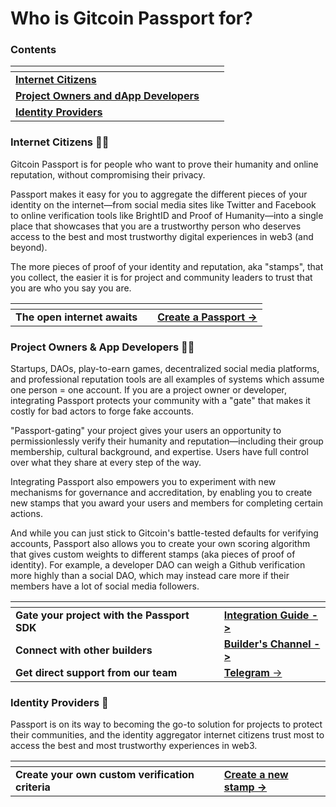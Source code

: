 # Who is Gitcoin Passport for?

### Contents&#x20;

<table data-view="cards"><thead><tr><th></th><th></th><th></th></tr></thead><tbody><tr><td><strong></strong><a href="presenting-your-passport.md#internet-citizens"><strong>Internet Citizens</strong></a> <strong></strong> </td><td></td><td></td></tr><tr><td><strong></strong><a href="presenting-your-passport.md#project-owners-and-app-developers"><strong>Project Owners and dApp Developers</strong> </a><strong></strong></td><td></td><td></td></tr><tr><td><strong></strong><a href="presenting-your-passport.md#identity-providers"><strong>Identity Providers</strong></a> <strong></strong> </td><td></td><td></td></tr></tbody></table>

### Internet Citizens 🙋🏽

Gitcoin Passport is for people who want to prove their humanity and online reputation, without compromising their privacy.

Passport makes it easy for you to aggregate the different pieces of your identity on the internet—from social media sites like Twitter and Facebook to online verification tools like BrightID and Proof of Humanity—into a single place that showcases that you are a trustworthy person who deserves access to the best and most trustworthy digital experiences in web3 (and beyond).

The more pieces of proof of your identity and reputation, aka "stamps", that you collect, the easier it is for project and community leaders to trust that you are who you say you are.&#x20;

<table data-view="cards"><thead><tr><th></th><th></th><th></th></tr></thead><tbody><tr><td><strong>The open internet awaits</strong> </td><td></td><td><strong></strong><a href="https://passport.gitcoin.co/"><strong>Create a Passport -></strong> </a><strong></strong></td></tr></tbody></table>

### Project Owners & App Developers 🧑‍💻

Startups, DAOs, play-to-earn games, decentralized social media platforms, and professional reputation tools are all examples of systems which assume one person = one account. If you are a project owner or developer, integrating Passport protects your community with a "gate" that makes it costly for bad actors to forge fake accounts.

"Passport-gating" your project gives your users an opportunity to permissionlessly verify their humanity and reputation—including their group membership, cultural background, and expertise. Users have full control over what they share at every step of the way.

Integrating Passport also empowers you to experiment with new mechanisms for governance and accreditation, by enabling you to create new stamps that you award your users and members for completing certain actions.

And while you can just stick to Gitcoin's battle-tested defaults for verifying accounts, Passport also allows you to create your own scoring algorithm that gives custom weights to different stamps (aka pieces of proof of identity). For example, a developer DAO can weigh a Github verification more highly than a social DAO, which may instead care more if their members have a lot of social media followers.

<table data-view="cards"><thead><tr><th></th><th></th><th></th></tr></thead><tbody><tr><td><strong>Gate your project with the Passport SDK</strong> </td><td></td><td><strong></strong><a href="broken-reference"><strong>Integration Guide -></strong> </a><strong></strong></td></tr><tr><td><strong>Connect with other builders</strong></td><td></td><td><strong></strong><a href="https://discord.com/invite/gitcoin"><strong>Builder's Channel -></strong> </a><strong></strong></td></tr><tr><td><strong>Get direct support from our team</strong> </td><td></td><td><strong></strong><a href="https://t.me/+2ILnaexYeEI0MWUx"><strong>Telegram</strong> -> </a></td></tr></tbody></table>

### Identity Providers 🪪

Passport is on its way to becoming the go-to solution for projects to protect their communities, and the identity aggregator internet citizens trust most to access the best and most trustworthy experiences in web3.

<table data-view="cards"><thead><tr><th></th><th></th><th></th></tr></thead><tbody><tr><td><strong>Create your own custom verification criteria</strong> </td><td></td><td><a href="../stamps/integrating-a-new-stamp.md"><strong>Create a new stamp -></strong> </a><strong></strong></td></tr></tbody></table>





